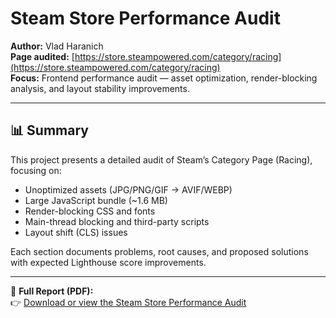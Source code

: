 # Steam Store Performance Audit

**Author:** Vlad Haranich  
**Page audited:** [https://store.steampowered.com/category/racing](https://store.steampowered.com/category/racing)  
**Focus:** Frontend performance audit — asset optimization, render-blocking analysis, and layout stability improvements.

---

## 📊 Summary

This project presents a detailed audit of Steam’s Category Page (Racing), focusing on:

- Unoptimized assets (JPG/PNG/GIF → AVIF/WEBP)
- Large JavaScript bundle (~1.6 MB)
- Render-blocking CSS and fonts
- Main-thread blocking and third-party scripts
- Layout shift (CLS) issues

Each section documents problems, root causes, and proposed solutions with expected Lighthouse score improvements.

---

📄 **Full Report (PDF):**  
👉 [Download or view the Steam Store Performance Audit](https://github.com/vladgaranich1993/performance-audit-steam/blob/main/Performance%20Audit%20Vlad%20Haranich.pdf)
